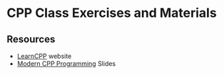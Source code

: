# CPP Class Exercises and Materials 


## Resources

- [LearnCPP](https://www.learncpp.com/) website
- [Modern CPP Programming](https://github.com/federico-busato/Modern-CPP-Programming) Slides
